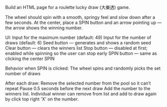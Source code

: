 Build an HTML page for a roulette lucky draw (大樂透) game.

The wheel should spin with a smooth, springy feel and slow down after a few seconds.
At the center, place a SPIN button and an arrow pointing up — the arrow shows the winning number.

UI:
Input for the maximum number (default: 49)
Input for the number of draws (default: 6)
Seed button — generates and shows a random seed
Clear button — clears the winners list
Stop button — disabled at first; enabled while spinning so the user can stop early
SPIN button — same as clicking the center SPIN

Behavior when SPIN is clicked:
The wheel spins and randomly picks the set number of draws

After each draw:
Remove the selected number from the pool so it can’t repeat
Pause 0.5 seconds before the next draw
Add the number to the winners list. Individual winner can remove from list and add to draw again by click top right 'X' on the number.
